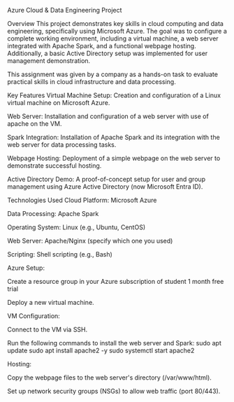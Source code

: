 Azure Cloud & Data Engineering Project

Overview
This project demonstrates key skills in cloud computing and data engineering, specifically using Microsoft Azure. The goal was to configure a complete working environment, including a virtual machine, a web server integrated with Apache Spark, and a functional webpage hosting. Additionally, a basic Active Directory setup was implemented for user management demonstration.

This assignment was given by a company as a hands-on task to evaluate practical skills in cloud infrastructure and data processing.

Key Features
Virtual Machine Setup: Creation and configuration of a Linux virtual machine on Microsoft Azure.

Web Server: Installation and configuration of a web server with use of apache on the VM.

Spark Integration: Installation of Apache Spark and its integration with the web server for data processing tasks.

Webpage Hosting: Deployment of a simple webpage on the web server to demonstrate successful hosting.

Active Directory Demo: A proof-of-concept setup for user and group management using Azure Active Directory (now Microsoft Entra ID).

Technologies Used
Cloud Platform: Microsoft Azure

Data Processing: Apache Spark

Operating System: Linux (e.g., Ubuntu, CentOS)

Web Server: Apache/Nginx (specify which one you used)

Scripting: Shell scripting (e.g., Bash)


Azure Setup:

Create a resource group in your Azure subscription of student 1 month free trial 

Deploy a new virtual machine.

VM Configuration:

Connect to the VM via SSH.

Run the following commands to install the web server and Spark: 
sudo apt update
sudo apt install apache2 -y
sudo systemctl start apache2


Hosting:

Copy the webpage files to the web server's directory (/var/www/html).

Set up network security groups (NSGs) to allow web traffic (port 80/443).

